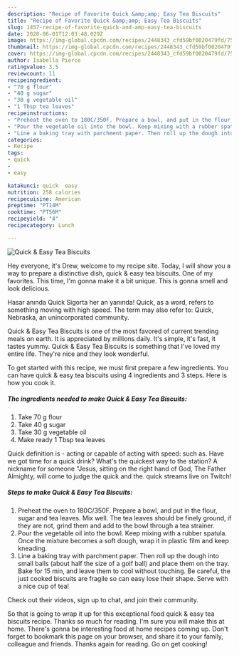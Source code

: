 ```yaml
---
description: "Recipe of Favorite Quick &amp;amp; Easy Tea Biscuits"
title: "Recipe of Favorite Quick &amp;amp; Easy Tea Biscuits"
slug: 1457-recipe-of-favorite-quick-and-amp-easy-tea-biscuits
date: 2020-06-01T12:03:48.029Z
image: https://img-global.cpcdn.com/recipes/2448343_cfd59bf0020479fd/751x532cq70/quick-easy-tea-biscuits-recipe-main-photo.jpg
thumbnail: https://img-global.cpcdn.com/recipes/2448343_cfd59bf0020479fd/751x532cq70/quick-easy-tea-biscuits-recipe-main-photo.jpg
cover: https://img-global.cpcdn.com/recipes/2448343_cfd59bf0020479fd/751x532cq70/quick-easy-tea-biscuits-recipe-main-photo.jpg
author: Isabella Pierce
ratingvalue: 3.5
reviewcount: 11
recipeingredient:
- "70 g flour"
- "40 g sugar"
- "30 g vegetable oil"
- "1 Tbsp tea leaves"
recipeinstructions:
- "Preheat the oven to 180C/350F. Prepare a bowl, and put in the flour, sugar and tea leaves. Mix well. The tea leaves should be finely ground, if they are not, grind them and add to the bowl through a tea strainer."
- "Pour the vegetable oil into the bowl. Keep mixing with a rubber spatula. Once the mixture becomes a soft dough, wrap it in plastic film and keep kneading."
- "Line a baking tray with parchment paper. Then roll up the dough into small balls (about half the size of a golf ball) and place them on the tray. Bake for 15 min, and leave them to cool without touching. Be careful, the just cooked biscuits are fragile so can easy lose their shape. Serve with a nice cup of tea!"
categories:
- Recipe
tags:
- quick
- 
- easy

katakunci: quick  easy 
nutrition: 258 calories
recipecuisine: American
preptime: "PT14M"
cooktime: "PT56M"
recipeyield: "4"
recipecategory: Lunch

---
```



![Quick &amp; Easy Tea Biscuits](https://img-global.cpcdn.com/recipes/2448343_cfd59bf0020479fd/751x532cq70/quick-easy-tea-biscuits-recipe-main-photo.jpg)

Hey everyone, it's Drew, welcome to my recipe site. Today, I will show you a way to prepare a distinctive dish, quick &amp; easy tea biscuits. One of my favorites. This time, I'm gonna make it a bit unique. This is gonna smell and look delicious.

Hasar anında Quick Sigorta her an yanında! Quick, as a word, refers to something moving with high speed. The term may also refer to: Quick, Nebraska, an unincorporated community.

Quick &amp; Easy Tea Biscuits is one of the most favored of current trending meals on earth. It is appreciated by millions daily. It's simple, it's fast, it tastes yummy. Quick &amp; Easy Tea Biscuits is something that I've loved my entire life. They're nice and they look wonderful.


To get started with this recipe, we must first prepare a few ingredients. You can have quick &amp; easy tea biscuits using 4 ingredients and 3 steps. Here is how you cook it.

<!--inarticleads1-->

##### The ingredients needed to make Quick &amp; Easy Tea Biscuits:

1. Take 70 g flour
1. Take 40 g sugar
1. Take 30 g vegetable oil
1. Make ready 1 Tbsp tea leaves


Quick definition is - acting or capable of acting with speed: such as. Have we got time for a quick drink? What&#39;s the quickest way to the station? A nickname for someone &#34;Jesus, sitting on the right hand of God, The Father Almighty, will come to judge the quick and the. quick streams live on Twitch! 

<!--inarticleads2-->

##### Steps to make Quick &amp; Easy Tea Biscuits:

1. Preheat the oven to 180C/350F. Prepare a bowl, and put in the flour, sugar and tea leaves. Mix well. The tea leaves should be finely ground, if they are not, grind them and add to the bowl through a tea strainer.
1. Pour the vegetable oil into the bowl. Keep mixing with a rubber spatula. Once the mixture becomes a soft dough, wrap it in plastic film and keep kneading.
1. Line a baking tray with parchment paper. Then roll up the dough into small balls (about half the size of a golf ball) and place them on the tray. Bake for 15 min, and leave them to cool without touching. Be careful, the just cooked biscuits are fragile so can easy lose their shape. Serve with a nice cup of tea!


Check out their videos, sign up to chat, and join their community. 

So that is going to wrap it up for this exceptional food quick &amp; easy tea biscuits recipe. Thanks so much for reading. I'm sure you will make this at home. There's gonna be interesting food at home recipes coming up. Don't forget to bookmark this page on your browser, and share it to your family, colleague and friends. Thanks again for reading. Go on get cooking!
